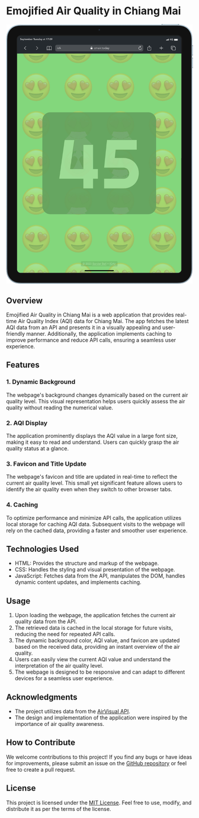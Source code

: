 # Emojified Air Quality in Chiang Mai

![Live Air Quality](./demo.png "Live Air Quality")

## Overview

Emojified Air Quality in Chiang Mai is a web application that provides real-time Air Quality Index (AQI) data for Chiang Mai. The app fetches the latest AQI data from an API and presents it in a visually appealing and user-friendly manner. Additionally, the application implements caching to improve performance and reduce API calls, ensuring a seamless user experience.

## Features

### 1. Dynamic Background

The webpage's background changes dynamically based on the current air quality level. This visual representation helps users quickly assess the air quality without reading the numerical value.

### 2. AQI Display

The application prominently displays the AQI value in a large font size, making it easy to read and understand. Users can quickly grasp the air quality status at a glance.

### 3. Favicon and Title Update

The webpage's favicon and title are updated in real-time to reflect the current air quality level. This small yet significant feature allows users to identify the air quality even when they switch to other browser tabs.

### 4. Caching

To optimize performance and minimize API calls, the application utilizes local storage for caching AQI data. Subsequent visits to the webpage will rely on the cached data, providing a faster and smoother user experience.

## Technologies Used

- HTML: Provides the structure and markup of the webpage.
- CSS: Handles the styling and visual presentation of the webpage.
- JavaScript: Fetches data from the API, manipulates the DOM, handles dynamic content updates, and implements caching.

## Usage

1. Upon loading the webpage, the application fetches the current air quality data from the API.
2. The retrieved data is cached in the local storage for future visits, reducing the need for repeated API calls.
3. The dynamic background color, AQI value, and favicon are updated based on the received data, providing an instant overview of the air quality.
4. Users can easily view the current AQI value and understand the interpretation of the air quality level.
5. The webpage is designed to be responsive and can adapt to different devices for a seamless user experience.

## Acknowledgments

- The project utilizes data from the [AirVisual API](https://www.airvisual.com/air-pollution-data-api).
- The design and implementation of the application were inspired by the importance of air quality awareness.

## How to Contribute

We welcome contributions to this project! If you find any bugs or have ideas for improvements, please submit an issue on the [GitHub repository](https://github.com/sanderbell/AQI) or feel free to create a pull request.

## License

This project is licensed under the [MIT License](LICENSE). Feel free to use, modify, and distribute it as per the terms of the license.

